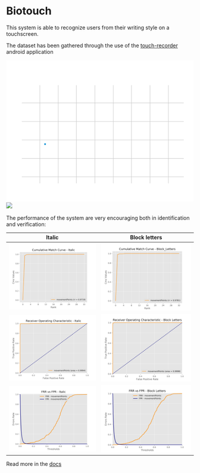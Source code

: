 # Biotouch
This system is able to recognize users from their writing style on a touchscreen.

The dataset has been gathered through the use of the [touch-recorder](https://github.com/LucaMoschella/touch-recorder) android application

![](outputs/output_Biotouch/pics/animation/word_rita_battilocchi_5_ITALIC_movementPoints_animation.gif)
![](outputs/output_Biotouch/pics/chart3D/charts_rita_battilocchi_5_ITALIC_movementPoints/animated.gif)

The performance of the system are very encouraging both in identification and verification:

|                                                      Italic                                                      |                                                         Block letters                                                          |
| :--------------------------------------------------------------------------------------------------------------: | :----------------------------------------------------------------------------------------------------------------------------: |
|        ![](outputs/output_Biotouch/18-15_02-02-2018/Identification/ITALIC/ITALIC_movementPoints_cmc.png)         |        ![](outputs/output_Biotouch/18-15_02-02-2018/Identification/BLOCK_LETTERS/BLOCK_LETTERS_movementPoints_cmc.png)         |
|   ![](outputs/output_Biotouch/18-15_02-02-2018/Verification/ITALIC/ITALIC_movementPoints_notbalanced_roc.png)    |   ![](outputs/output_Biotouch/18-15_02-02-2018/Verification/BLOCK_LETTERS/BLOCK_LETTERS_movementPoints_notbalanced_roc.png)    |
| ![](outputs/output_Biotouch/18-15_02-02-2018/Verification/ITALIC/ITALIC_movementPoints_notbalanced_frrVSfpr.png) | ![](outputs/output_Biotouch/18-15_02-02-2018/Verification/BLOCK_LETTERS/BLOCK_LETTERS_movementPoints_notbalanced_frrVSfpr.png) |

Read more in the [docs](https://github.com/LucaMoschella/BiotouchLearner/tree/master/docs)
